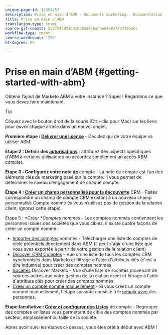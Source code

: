 ```yaml
---
unique-page-id: 12255457
description: Prise en main d’ABM - Documents marketing - Documentation du produit
title: Prise en main d’ABM
translation-type: tm+mt
source-git-commit: 55375469516d10c03d936abaed1e9177e578e2ec
workflow-type: tm+mt
source-wordcount: '299'
ht-degree: 0%

---
```



# Prise en main d’ABM {#getting-started-with-abm}

Obtenir l’ajout de Marketo ABM à votre instance ? Super ! Regardons ce que vous devez faire maintenant.

>[!TIP]
>
>Cliquez avec le bouton droit de la souris (Ctrl+clic pour Mac) sur les liens pour ouvrir chaque article dans un nouvel onglet.

**Première étape :  [Délivrer une licence](/help/marketo/product-docs/account-based-marketing/setup-abm/issue-a-license.md)**  - Décidez qui de votre équipe va utiliser ABM.

**Étape 2 : Définir des  [autorisations](/help/marketo/product-docs/account-based-marketing/setup-abm/permissions.md)**  : attribuez des aspects spécifiques d&#39;ABM à certains utilisateurs ou accordez simplement un accès ABM complet.

**Étape 3 : Configurez votre note [ de](/help/marketo/product-docs/account-based-marketing/setup-abm/account-score.md)** compte - La note de compte est l’un des éléments clés du marketing basé sur le compte. Il vous permet de déterminer le niveau d’engagement de chaque compte.

**Étape 4 :  [Créer un champ personnalisé pour la découverte](/help/marketo/product-docs/account-based-marketing/setup-abm/create-a-custom-field-for-crm-discovery.md)**  CRM - Faites correspondre un champ de compte CRM existant à un nouveau champ personnalisé Compte nommé (si vous n’utilisez pas de gestion de la relation client, ignorez cette étape).

Etape 5 : *Créer **Comptes nommés* - Les comptes nommés contiennent les personnes issues des sociétés que vous ciblez. Il existe quatre façons de créer un compte nommé :

* [Importer des comptes](/help/marketo/product-docs/account-based-marketing/target/named-accounts/import-named-accounts.md)  nommés - Télécharger une liste de comptes de cible potentiels directement dans ABM (il peut s&#39;agir d&#39;une liste que vous avez exportée à partir de votre gestion de la relation client)
* [Discover CRM Comptes](/help/marketo/product-docs/account-based-marketing/target/named-accounts/discover-accounts.md#discover-crm-accounts)  - Vue d&#39;une liste de tous les comptes CRM synchronisés dans Marketo et filtrage à l&#39;aide d&#39;attributs clés (c&#39;est-à-dire industrie) pour créer des comptes nommés
* [Sociétés](/help/marketo/product-docs/account-based-marketing/target/named-accounts/discover-accounts.md#discover-marketo-companies)  Discover Marketo - Vue d&#39;une liste de sociétés provenant de sources autres que votre gestion de la relation client et filtrage à l&#39;aide d&#39;attributs clés pour créer des comptes nommés
* [Créer un compte nommé manuellement](/help/marketo/product-docs/account-based-marketing/target/named-accounts/create-a-named-account.md)  - Si vous créez un compte nommé manuellement, l&#39;étape suivante consiste à le  [remplir avec ](/help/marketo/product-docs/account-based-marketing/target/named-accounts/add-people-to-a-named-account.md) des personnes.

**Étape facultative :  [Créer et configurer des Listes](/help/marketo/product-docs/account-based-marketing/target/account-lists.md#create-a-new-account-list)**  de compte - Regrouper des comptes en listes vous permettant de cible des comptes nommés par secteur, emplacement ou taille de la société.

Après avoir suivi les étapes ci-dessus, vous êtes prêt à début avec ABM !
